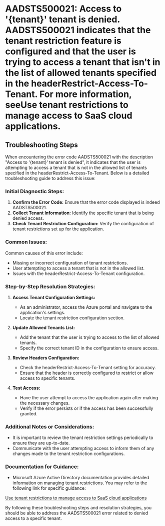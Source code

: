 # AADSTS500021: Access to '{tenant}' tenant is denied. AADSTS500021 indicates that the tenant restriction feature is configured and that the user is trying to access a tenant that isn't in the list of allowed tenants specified in the headerRestrict-Access-To-Tenant. For more information, seeUse tenant restrictions to manage access to SaaS cloud applications.


## Troubleshooting Steps
When encountering the error code AADSTS500021 with the description "Access to '{tenant}' tenant is denied", it indicates that the user is attempting to access a tenant that is not in the allowed list of tenants specified in the headerRestrict-Access-To-Tenant. Below is a detailed troubleshooting guide to address this issue:

### Initial Diagnostic Steps:
1. **Confirm the Error Code:** Ensure that the error code displayed is indeed AADSTS500021.
2. **Collect Tenant Information:** Identify the specific tenant that is being denied access.
3. **Check Tenant Restriction Configuration:** Verify the configuration of tenant restrictions set up for the application.

### Common Issues:
Common causes of this error include:
- Missing or incorrect configuration of tenant restrictions.
- User attempting to access a tenant that is not in the allowed list.
- Issues with the headerRestrict-Access-To-Tenant configuration.

### Step-by-Step Resolution Strategies:
1. **Access Tenant Configuration Settings:**
   - As an administrator, access the Azure portal and navigate to the application's settings.
   - Locate the tenant restriction configuration section.

2. **Update Allowed Tenants List:**
   - Add the tenant that the user is trying to access to the list of allowed tenants.
   - Specify the correct tenant ID in the configuration to ensure access.

3. **Review Headers Configuration:**
   - Check the headerRestrict-Access-To-Tenant setting for accuracy.
   - Ensure that the header is correctly configured to restrict or allow access to specific tenants.

4. **Test Access:**
   - Have the user attempt to access the application again after making the necessary changes.
   - Verify if the error persists or if the access has been successfully granted.

### Additional Notes or Considerations:
- It is important to review the tenant restriction settings periodically to ensure they are up-to-date.
- Communicate with the user attempting access to inform them of any changes made to the tenant restriction configurations.

### Documentation for Guidance:
- Microsoft Azure Active Directory documentation provides detailed information on managing tenant restrictions. You may refer to the following link for specific guidance:

[Use tenant restrictions to manage access to SaaS cloud applications](https://docs.microsoft.com/en-us/azure/active-directory/develop/restricting-tenant-access) 

By following these troubleshooting steps and resolution strategies, you should be able to address the AADSTS500021 error related to denied access to a specific tenant.